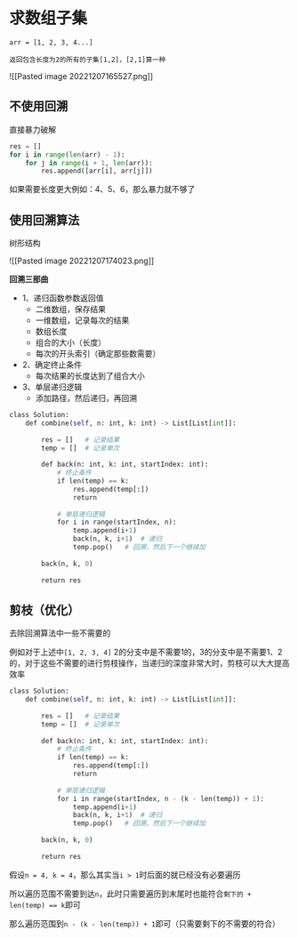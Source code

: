 # 求数组子集

```
arr = [1, 2, 3, 4...]

返回包含长度为2的所有的子集[1,2]，[2,1]算一种
```

![[Pasted image 20221207165527.png]]

## 不使用回溯

直接暴力破解

```python
res = []
for i in range(len(arr) - 1):
	for j in range(i + 1, len(arr)):
		res.append([arr[i], arr[j]])
```

如果需要长度更大例如：4、5、6，那么暴力就不够了

## 使用回溯算法

树形结构

![[Pasted image 20221207174023.png]]


**回溯三部曲**
- 1、递归函数参数返回值
	- 二维数组，保存结果
	- 一维数组，记录每次的结果
	- 数组长度
	- 组合的大小（长度）
	- 每次的开头索引（确定那些数需要）
- 2、确定终止条件
	- 每次结果的长度达到了组合大小
- 3、单层递归逻辑
	- 添加路径，然后递归，再回溯

```python
class Solution:
    def combine(self, n: int, k: int) -> List[List[int]]:
  
        res = []   # 记录结果
        temp = []  # 记录单次
  
        def back(n: int, k: int, startIndex: int):
            # 终止条件
            if len(temp) == k:
                res.append(temp[:])
                return
  
            # 单层递归逻辑
            for i in range(startIndex, n):
                temp.append(i+1)
                back(n, k, i+1)  # 递归
                temp.pop()   # 回溯，然后下一个继续加
  
        back(n, k, 0)
  
        return res
```

## 剪枝（优化）

去除回溯算法中一些不需要的

例如对于上述中`[1, 2, 3, 4]`  2的分支中是不需要1的，3的分支中是不需要1、2的，对于这些不需要的进行剪枝操作，当递归的深度非常大时，剪枝可以大大提高效率

```python
class Solution:
    def combine(self, n: int, k: int) -> List[List[int]]:
  
        res = []   # 记录结果
        temp = []  # 记录单次
  
        def back(n: int, k: int, startIndex: int):
            # 终止条件
            if len(temp) == k:
                res.append(temp[:])
                return
  
            # 单层递归逻辑
            for i in range(startIndex, n - (k - len(temp)) + 1): 
                temp.append(i+1)
                back(n, k, i+1)  # 递归
                temp.pop()   # 回溯，然后下一个继续加
  
        back(n, k, 0)
  
        return res
```

假设`n = 4, k = 4`，那么其实当`i > 1`时后面的就已经没有必要遍历

所以遍历范围不需要到达`n`，此时只需要遍历到末尾时也能符合`剩下的 + len(temp) == k`即可

那么遍历范围到`n - (k - len(temp)) + 1`即可（只需要剩下的不需要的符合）


